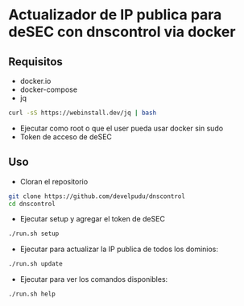 # Actualizador de IP publica para deSEC con dnscontrol via docker
## Requisitos
* docker.io 
* docker-compose
* jq
```bash
curl -sS https://webinstall.dev/jq | bash
```
* Ejecutar como root o que el user pueda usar docker sin sudo
* Token de acceso de deSEC
## Uso
* Cloran el repositorio
```bash
git clone https://github.com/develpudu/dnscontrol
cd dnscontrol
```
* Ejecutar setup y agregar el token de deSEC
```bash
./run.sh setup
```
* Ejecutar para actualizar la IP publica de todos los dominios:
```bash
./run.sh update
```
* Ejecutar para ver los comandos disponibles:
```bash
./run.sh help
```

